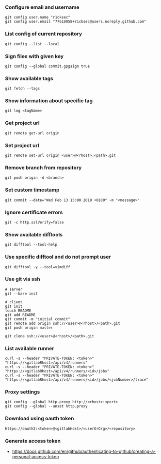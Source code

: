 ### Configure email and username
```
git config user.name "r1cksec"
git config user.email "77610058+r1cksec@users.noreply.github.com"
```

### List config of current repository
```
git config --list --local
```

### Sign files with given key
```
git config --global commit.gpgsign true
```

### Show available tags
```
git fetch --tags
```

### Show information about specific tag
```
git log <tagName>
```

### Get project url
```
git remote get-url origin
```

### Set project url
```
git remote set-url origin <user>@<rhost>:<path>.git
```

### Remove branch from repository
```
git push origin -d <branch>
```

### Set custom timestamp
```
git commit --date="Wed Feb 13 15:00 2019 +0100" -m "<message>"
```

### Ignore certificate errors
```
git -c http.sslVerify=false
```

### Show available difftools
```
git difftool --tool-help
```

### Use specific difftool and do not prompt user
```
git difftool -y --tool=vimdiff
```

### Use git via ssh
```
# server
git --bare init

# client
git init
touch README
git add README
git commit -m "initial commit"
git remote add origin ssh://<user>@<rhost>/<path>.git
git push origin master

git clone ssh://<user>@<rhost>/<path>.git
```

### List available runner
```
curl -s --header "PRIVATE-TOKEN: <token>" "https://<gitlabRhost>/api/v4/runners"
curl -s --header "PRIVATE-TOKEN: <token>" "https://<gitlabRhost>/api/v4/runners/<id>/jobs"
curl -s --header "PRIVATE-TOKEN: <token>" "https://<gitlabRhost>/api/v4/runners/<id>/jobs/<jobNumber>/trace"
```

### Proxy settings
```
git config --global http.proxy http://<rhost>:<port>
git config --global --unset http.proxy
```

### Download using oauth token
```
https://oauth2:<token>@<gitlabHost>/<userOrOrg>/<repository>
```

### Generate access token
* https://docs.github.com/en/github/authenticating-to-github/creating-a-personal-access-token


